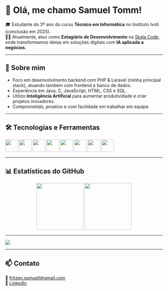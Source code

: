 # 👋 Olá, me chamo Samuel Tomm!

🎓 Estudante do 3º ano do curso **Técnico em Informática** no Instituto Ivoti (conclusão em 2025).  
👨‍💻 Atualmente, atuo como **Estagiário de Desenvolvimento** na [Skala Code](https://skalacode.com), onde transformamos ideias em soluções digitais com **IA aplicada a negócios**.  

---

## 🚀 Sobre mim
- Foco em desenvolvimento backend com PHP & Laravel (minha principal stack), atuando também com frontend e banco de dados.  
- Experiência em Java, C, JavaScript, HTML, CSS e SQL. 
- Utilizo **Inteligência Artificial** para aumentar produtividade e criar projetos inovadores.  
- Comprometido, proativo e com facilidade em trabalhar em equipe.  

---

## 🛠️ Tecnologias e Ferramentas
<p align="left">
  <img src="https://cdn.jsdelivr.net/gh/devicons/devicon/icons/php/php-original.svg" width="40" height="40"/>
  <img src="https://upload.wikimedia.org/wikipedia/commons/9/9a/Laravel.svg" width="40" height="40"/>
  <img src="https://cdn.jsdelivr.net/gh/devicons/devicon/icons/java/java-original.svg" width="40" height="40"/>
  <img src="https://cdn.jsdelivr.net/gh/devicons/devicon/icons/c/c-original.svg" width="40" height="40"/>
  <img src="https://cdn.jsdelivr.net/gh/devicons/devicon/icons/javascript/javascript-original.svg" width="40" height="40"/>
  <img src="https://cdn.jsdelivr.net/gh/devicons/devicon/icons/mysql/mysql-original.svg" width="40" height="40"/>
  <img src="https://cdn.jsdelivr.net/gh/devicons/devicon/icons/html5/html5-original.svg" width="40" height="40"/>
  <img src="https://cdn.jsdelivr.net/gh/devicons/devicon/icons/css3/css3-original.svg" width="40" height="40"/>
</p>

---

## 📊 Estatísticas do GitHub
<p align="center">
  <img 
    height="150em" 
    src="https://github-readme-stats.vercel.app/api/top-langs/?username=SamuelTomm&theme=radical&hide_border=false&include_all_commits=false&count_private=false&layout=compact" 
  />
  <img 
    height="150em" 
    src="https://github-readme-stats.vercel.app/api?username=SamuelTomm&theme=radical&hide_border=false&include_all_commits=false&count_private=false" 
  />
</p>

---

[![](https://visitcount.itsvg.in/api?id=SamuelTomm&icon=0&color=0)](https://visitcount.itsvg.in)

<!-- Proudly created with GPRM ( https://gprm.itsvg.in ) -->

---

## 📫 Contato
📩 [fritzen.samuell@gmail.com](mailto:fritzen.samuell@gmail.com)  
💼 [LinkedIn](https://www.linkedin.com/in/samuel-tomm-891019293)
